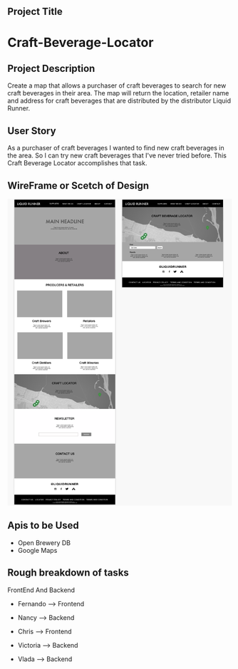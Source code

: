 ## Project Title 
# Craft-Beverage-Locator

## Project Description
Create a map that allows a purchaser of craft beverages to search for new craft beverages in their area.  The map will return the location, retailer name and address for craft beverages that are distributed by the distributor Liquid Runner.


## User Story
As a purchaser of craft beverages
I wanted to find new craft beverages in the area. 
So I can try new craft beverages that I've never tried before. 
This Craft Beverage Locator accomplishes that task.


## WireFrame or Scetch of Design  

![alt text](img2.png)


## Apis to be Used 
* Open Brewery DB
* Google Maps 

## Rough breakdown of tasks 

  FrontEnd And Backend 

* Fernando --> Frontend 

* Nancy --> Backend

* Chris --> Frontend

* Victoria --> Backend

* Vlada --> Backend



